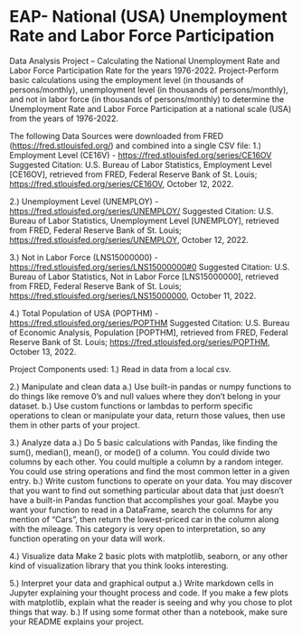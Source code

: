 # EAP- National (USA) Unemployment Rate and Labor Force Participation
Data Analysis Project – Calculating the National Unemployment Rate and Labor Force Participation Rate for the years 1976-2022.
Project-Perform basic calculations using the employment level (in thousands of persons/monthly), unemployment level (in thousands of persons/monthly), and not in labor force (in thousands of persons/monthly) to determine the Unemployment Rate and Labor Force Participation at a national scale (USA) from the years of 1976-2022.

The following Data Sources were downloaded from FRED (https://fred.stlouisfed.org/) and combined into a single CSV file:
1.)	Employment Level (CE16V) - https://fred.stlouisfed.org/series/CE16OV
Suggested Citation: U.S. Bureau of Labor Statistics, Employment Level [CE16OV], retrieved from FRED, Federal Reserve Bank of St. Louis; https://fred.stlouisfed.org/series/CE16OV, October 12, 2022.

2.)	Unemployment Level (UNEMPLOY) - https://fred.stlouisfed.org/series/UNEMPLOY/ 
Suggested Citation: U.S. Bureau of Labor Statistics, Unemployment Level [UNEMPLOY], retrieved from FRED, Federal Reserve Bank of St. Louis; https://fred.stlouisfed.org/series/UNEMPLOY, October 12, 2022.

3.)	Not in Labor Force (LNS15000000) - https://fred.stlouisfed.org/series/LNS15000000#0
Suggested Citation: U.S. Bureau of Labor Statistics, Not in Labor Force [LNS15000000], retrieved from FRED, Federal Reserve Bank of St. Louis; https://fred.stlouisfed.org/series/LNS15000000, October 11, 2022.

4.) Total Population of USA (POPTHM) - https://fred.stlouisfed.org/series/POPTHM
Suggested Citation: U.S. Bureau of Economic Analysis, Population [POPTHM], retrieved from FRED, Federal Reserve Bank of St. Louis; https://fred.stlouisfed.org/series/POPTHM, October 13, 2022.  



Project Components used:
1.)	Read in data from a local csv.

2.)	Manipulate and clean data
a.)	Use built-in pandas or numpy functions to do things like remove 0’s and null values where they don’t belong in your dataset.
b.)	Use custom functions or lambdas to perform specific operations to clean or manipulate your data, return those values, then use them in other parts of your project.

3.)	Analyze data
a.)	Do 5 basic calculations with Pandas, like finding the sum(), median(), mean(), or mode() of a column. You could divide two columns by each other. You could multiple a column by a random integer. You could use string operations and find the most common letter in a given entry. 
b.)	Write custom functions to operate on your data. You may discover that you want to find out something particular about data that just doesn’t have a built-in Pandas function that accomplishes your goal. Maybe you want your function to read in a DataFrame, search the columns for any mention of “Cars”, then return the lowest-priced car in the column along with the mileage. This category is very open to interpretation, so any function operating on your data will work. 

4.)	Visualize data
Make 2 basic plots with matplotlib, seaborn, or any other kind of visualization library that you think looks interesting. 

5.)	Interpret your data and graphical output
a.)	Write markdown cells in Jupyter explaining your thought process and code. If you make a few plots with matplotlib, explain what the reader is seeing and why you chose to plot things that way.
b.)	If using some format other than a notebook, make sure your README explains your project.				
